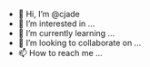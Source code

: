 - 👋 Hi, I’m @cjade
- 👀 I’m interested in ...
- 🌱 I’m currently learning ...
- 💞️ I’m looking to collaborate on ...
- 📫 How to reach me ...

<!---
cjade/cjade is a ✨ special ✨ repository because its `README.md` (this file) appears on your GitHub profile.
You can click the Preview link to take a look at your changes.
--->
